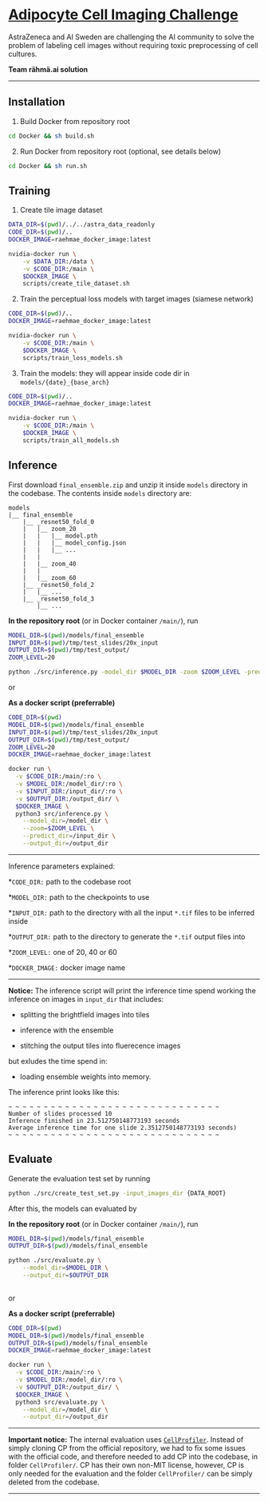 # [Adipocyte Cell Imaging Challenge](https://www.ai.se/en/challenge)

AstraZeneca and AI Sweden are challenging the AI community to solve the problem of labeling cell images without requiring toxic preprocessing of cell cultures. 

**Team rähmä.ai solution**

--------------------------------------

## Installation

1. Build Docker from repository root

```bash
cd Docker && sh build.sh
```

2. Run Docker from repository root (optional, see details below)
```bash
cd Docker && sh run.sh
```


## Training

1. Create tile image dataset

```bash
DATA_DIR=$(pwd)/../../astra_data_readonly
CODE_DIR=$(pwd)/..
DOCKER_IMAGE=raehmae_docker_image:latest

nvidia-docker run \
    -v $DATA_DIR:/data \
    -v $CODE_DIR:/main \
    $DOCKER_IMAGE \
    scripts/create_tile_dataset.sh
```

2. Train the perceptual loss models with target images (siamese network)

```bash
CODE_DIR=$(pwd)/..
DOCKER_IMAGE=raehmae_docker_image:latest

nvidia-docker run \
    -v $CODE_DIR:/main \
    $DOCKER_IMAGE \
    scripts/train_loss_models.sh
```

3. Train the models: they will appear inside code dir in `models/{date}_{base_arch}`

```bash
CODE_DIR=$(pwd)/..
DOCKER_IMAGE=raehmae_docker_image:latest

nvidia-docker run \
    -v $CODE_DIR:/main \
    $DOCKER_IMAGE \
    scripts/train_all_models.sh
```


## Inference

First download `final_ensemble.zip` and unzip it inside `models` directory in the codebase. The contents inside `models` directory are:

```
models
|__ final_ensemble
    |__ _resnet50_fold_0
    |   |__ zoom_20
    |   |   |__ model.pth
    |   |   |__ model_config.json
    |   |   |__ ...
    |   |
    |   |__ zoom_40
    |   |
    |   |__ zoom_60
    |__ _resnet50_fold_2
    |   |__ ...
    |__ _resnet50_fold_3
        |__ ...
```

**In the repository root** (or in Docker container `/main/`), run

```sh
MODEL_DIR=$(pwd)/models/final_ensemble
INPUT_DIR=$(pwd)/tmp/test_slides/20x_input
OUTPUT_DIR=$(pwd)/tmp/test_output/
ZOOM_LEVEL=20

python ./src/inference.py -model_dir $MODEL_DIR -zoom $ZOOM_LEVEL -predict_dir $INPUT_DIR -output_dir $OUTPUT_DIR
```

or 

**As a docker script (preferrable)**

```sh
CODE_DIR=$(pwd) 
MODEL_DIR=$(pwd)/models/final_ensemble
INPUT_DIR=$(pwd)/tmp/test_slides/20x_input
OUTPUT_DIR=$(pwd)/tmp/test_output/
ZOOM_LEVEL=20
DOCKER_IMAGE=raehmae_docker_image:latest

docker run \
  -v $CODE_DIR:/main/:ro \
  -v $MODEL_DIR:/model_dir/:ro \
  -v $INPUT_DIR:/input_dir/:ro \
  -v $OUTPUT_DIR:/output_dir/ \
  $DOCKER_IMAGE \
  python3 src/inference.py \
    --model_dir=/model_dir \
    --zoom=$ZOOM_LEVEL \
    --predict_dir=/input_dir \
    --output_dir=/output_dir

```

---

Inference parameters explained:

*`CODE_DIR:` path to the codebase root

*`MODEL_DIR:` path to the checkpoints to use

*`INPUT_DIR:` path to the directory with all the input `*.tif` files to be inferred inside

*`OUTPUT_DIR:` path to the directory to generate the `*.tif` output files into

*`ZOOM_LEVEL:` one of 20, 40 or 60

*`DOCKER_IMAGE:` docker image name

---

**Notice:** The inference script will print the inference time spend working the inference on images in `input_dir` that includes:

+ splitting the brightfield images into tiles

+ inference with the ensemble

+ stitching the output tiles into fluerecence images

but exludes the time spend in:

- loading ensemble weights into memory.

The inference print looks like this:

```
~ ~ ~ ~ ~ ~ ~ ~ ~ ~ ~ ~ ~ ~ ~ ~ ~ ~ ~ ~ ~ ~ ~ ~ ~ ~ ~ ~ ~ ~ 
Number of slides processed 10
Inference finished in 23.512750148773193 seconds
Average inference time for one slide 2.3512750148773193 seconds)
~ ~ ~ ~ ~ ~ ~ ~ ~ ~ ~ ~ ~ ~ ~ ~ ~ ~ ~ ~ ~ ~ ~ ~ ~ ~ ~ ~ ~ ~
```

## Evaluate

Generate the evaluation test set by running

```sh
python ./src/create_test_set.py -input_images_dir {DATA_ROOT}
```

After this, the models can evaluated by

**In the repository root** (or in Docker container `/main/`), run
```sh
MODEL_DIR=$(pwd)/models/final_ensemble
OUTPUT_DIR=$(pwd)/models/final_ensemble

python ./src/evaluate.py \
    --model_dir=$MODEL_DIR \
    --output_dir=$OUTPUT_DIR
    
```

or 

**As a docker script (preferrable)**
```sh
CODE_DIR=$(pwd)
MODEL_DIR=$(pwd)/models/final_ensemble
OUTPUT_DIR=$(pwd)/models/final_ensemble
DOCKER_IMAGE=raehmae_docker_image:latest

docker run \
  -v $CODE_DIR:/main/:ro \
  -v $MODEL_DIR:/model_dir/:ro \
  -v $OUTPUT_DIR:/output_dir/ \
  $DOCKER_IMAGE \
  python3 src/evaluate.py \
    --model_dir=/model_dir \
    --output_dir=/output_dir
```

---

**Important notice:** The internal evaluation uses [`CellProfiler`](https://github.com/CellProfiler/CellProfiler). Instead of simply cloning CP from the official repository, we had to fix some issues with the official code, and therefore needed to add CP into the codebase, in folder `CellProfiler/`. CP has their own non-MIT license, however, CP is only needed for the evaluation and the folder `CellProfiler/` can be simply deleted from the codebase. 

---

